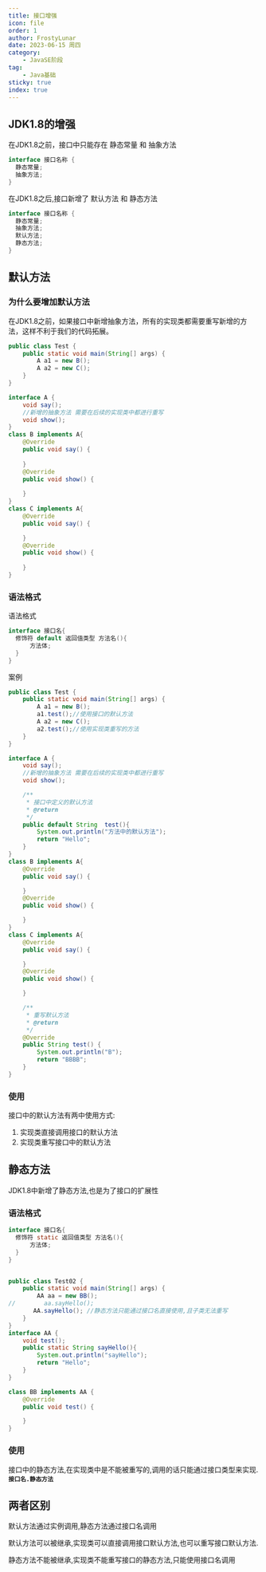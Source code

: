 ```yaml
---
title: 接口增强
icon: file
order: 1
author: FrostyLunar
date: 2023-06-15 周四
category:
	- JavaSE阶段
tag:
	- Java基础
sticky: true
index: true
---
```



## JDK1.8的增强

在JDK1.8之前，接口中只能存在 静态常量 和 抽象方法

```java
interface 接口名称 {
  静态常量;
  抽象方法;
}
```

在JDK1.8之后,接口新增了 默认方法 和  静态方法

```java
interface 接口名称 {
  静态常量;
  抽象方法;
  默认方法;
  静态方法;
}
```

## 默认方法

### 为什么要增加默认方法

在JDK1.8之前，如果接口中新增抽象方法，所有的实现类都需要重写新增的方法，这样不利于我们的代码拓展。

```java
public class Test {
    public static void main(String[] args) {
        A a1 = new B();
        A a2 = new C();
    }
}

interface A {
    void say();
    //新增的抽象方法 需要在后续的实现类中都进行重写
    void show();
}
class B implements A{
    @Override
    public void say() {
        
    }
    @Override
    public void show() {
        
    }
}
class C implements A{
    @Override
    public void say() {

    }
    @Override
    public void show() {
        
    }
}
```

### 语法格式

语法格式

```java
interface 接口名{
  修饰符 default 返回值类型 方法名(){
      方法体;
  }
}
```

案例

```java
public class Test {
    public static void main(String[] args) {
        A a1 = new B();
        a1.test();//使用接口的默认方法
        A a2 = new C();
        a2.test();//使用实现类重写的方法
    }
}

interface A {
    void say();
    //新增的抽象方法 需要在后续的实现类中都进行重写
    void show();

    /**
     * 接口中定义的默认方法
     * @return
     */
    public default String  test(){
        System.out.println("方法中的默认方法");
        return "Hello";
    }
}
class B implements A{
    @Override
    public void say() {

    }
    @Override
    public void show() {

    }
}
class C implements A{
    @Override
    public void say() {

    }
    @Override
    public void show() {

    }

    /**
     * 重写默认方法
     * @return
     */
    @Override
    public String test() {
        System.out.println("B");
        return "BBBB";
    }
}
```

### 使用

接口中的默认方法有两中使用方式:

1.  实现类直接调用接口的默认方法
2.  实现类重写接口中的默认方法

## 静态方法

JDK1.8中新增了静态方法,也是为了接口的扩展性

### 语法格式

```java
interface 接口名{
  修饰符 static 返回值类型 方法名(){
      方法体;
  }
}
```

```java

public class Test02 {
    public static void main(String[] args) {
        AA aa = new BB();
//        aa.sayHello();
       AA.sayHello(); //静态方法只能通过接口名直接使用,且子类无法重写
    }
}
interface AA {
    void test();
    public static String sayHello(){
        System.out.println("sayHello");
        return "Hello";
    }
}

class BB implements AA {
    @Override
    public void test() {

    }
}
```

### 使用

接口中的静态方法,在实现类中是不能被重写的,调用的话只能通过接口类型来实现. **`接口名.静态方法`**

## 两者区别

默认方法通过实例调用,静态方法通过接口名调用

默认方法可以被继承,实现类可以直接调用接口默认方法,也可以重写接口默认方法. &#x20;

静态方法不能被继承,实现类不能重写接口的静态方法,只能使用接口名调用
